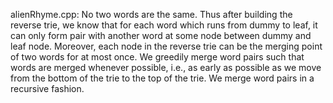 alienRhyme.cpp: No two words are the same. Thus after building the reverse trie, we know that for each word which runs from dummy to leaf, it can only form pair with another word at some node between dummy and leaf node. Moreover, each node in the reverse trie can be the merging point of two words for at most once. We greedily merge word pairs such that words are merged whenever possible, i.e., as early as possible as we move from the bottom of the trie to the top of the trie. We merge word pairs in a recursive fashion. 
